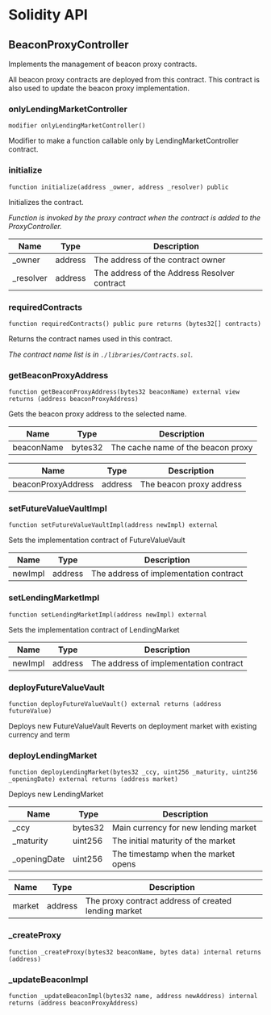 # Solidity API

## BeaconProxyController

Implements the management of beacon proxy contracts.

All beacon proxy contracts are deployed from this contract.
This contract is also used to update the beacon proxy implementation.

### onlyLendingMarketController

```solidity
modifier onlyLendingMarketController()
```

Modifier to make a function callable only by LendingMarketController contract.

### initialize

```solidity
function initialize(address _owner, address _resolver) public
```

Initializes the contract.

_Function is invoked by the proxy contract when the contract is added to the ProxyController._

| Name | Type | Description |
| ---- | ---- | ----------- |
| _owner | address | The address of the contract owner |
| _resolver | address | The address of the Address Resolver contract |

### requiredContracts

```solidity
function requiredContracts() public pure returns (bytes32[] contracts)
```

Returns the contract names used in this contract.

_The contract name list is in `./libraries/Contracts.sol`._

### getBeaconProxyAddress

```solidity
function getBeaconProxyAddress(bytes32 beaconName) external view returns (address beaconProxyAddress)
```

Gets the beacon proxy address to the selected name.

| Name | Type | Description |
| ---- | ---- | ----------- |
| beaconName | bytes32 | The cache name of the beacon proxy |

| Name | Type | Description |
| ---- | ---- | ----------- |
| beaconProxyAddress | address | The beacon proxy address |

### setFutureValueVaultImpl

```solidity
function setFutureValueVaultImpl(address newImpl) external
```

Sets the implementation contract of FutureValueVault

| Name | Type | Description |
| ---- | ---- | ----------- |
| newImpl | address | The address of implementation contract |

### setLendingMarketImpl

```solidity
function setLendingMarketImpl(address newImpl) external
```

Sets the implementation contract of LendingMarket

| Name | Type | Description |
| ---- | ---- | ----------- |
| newImpl | address | The address of implementation contract |

### deployFutureValueVault

```solidity
function deployFutureValueVault() external returns (address futureValue)
```

Deploys new FutureValueVault
Reverts on deployment market with existing currency and term

### deployLendingMarket

```solidity
function deployLendingMarket(bytes32 _ccy, uint256 _maturity, uint256 _openingDate) external returns (address market)
```

Deploys new LendingMarket

| Name | Type | Description |
| ---- | ---- | ----------- |
| _ccy | bytes32 | Main currency for new lending market |
| _maturity | uint256 | The initial maturity of the market |
| _openingDate | uint256 | The timestamp when the market opens |

| Name | Type | Description |
| ---- | ---- | ----------- |
| market | address | The proxy contract address of created lending market |

### _createProxy

```solidity
function _createProxy(bytes32 beaconName, bytes data) internal returns (address)
```

### _updateBeaconImpl

```solidity
function _updateBeaconImpl(bytes32 name, address newAddress) internal returns (address beaconProxyAddress)
```

